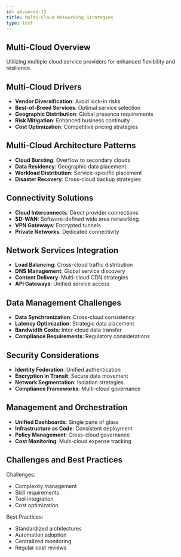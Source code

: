 ```yaml
---
id: advanced-12
title: Multi-Cloud Networking Strategies
type: text
---
```



## Multi-Cloud Overview

Utilizing multiple cloud service providers for enhanced flexibility and resilience.

## Multi-Cloud Drivers

- **Vendor Diversification**: Avoid lock-in risks
- **Best-of-Breed Services**: Optimal service selection
- **Geographic Distribution**: Global presence requirements
- **Risk Mitigation**: Enhanced business continuity
- **Cost Optimization**: Competitive pricing strategies

## Multi-Cloud Architecture Patterns

- **Cloud Bursting**: Overflow to secondary clouds
- **Data Residency**: Geographic data placement
- **Workload Distribution**: Service-specific placement
- **Disaster Recovery**: Cross-cloud backup strategies

## Connectivity Solutions

- **Cloud Interconnects**: Direct provider connections
- **SD-WAN**: Software-defined wide area networking
- **VPN Gateways**: Encrypted tunnels
- **Private Networks**: Dedicated connectivity

## Network Services Integration

- **Load Balancing**: Cross-cloud traffic distribution
- **DNS Management**: Global service discovery
- **Content Delivery**: Multi-cloud CDN strategies
- **API Gateways**: Unified service access

## Data Management Challenges

- **Data Synchronization**: Cross-cloud consistency
- **Latency Optimization**: Strategic data placement
- **Bandwidth Costs**: Inter-cloud data transfer
- **Compliance Requirements**: Regulatory considerations

## Security Considerations

- **Identity Federation**: Unified authentication
- **Encryption in Transit**: Secure data movement
- **Network Segmentation**: Isolation strategies
- **Compliance Frameworks**: Multi-cloud governance

## Management and Orchestration

- **Unified Dashboards**: Single pane of glass
- **Infrastructure as Code**: Consistent deployment
- **Policy Management**: Cross-cloud governance
- **Cost Monitoring**: Multi-cloud expense tracking

## Challenges and Best Practices

Challenges:
- Complexity management
- Skill requirements
- Tool integration
- Cost optimization

Best Practices:
- Standardized architectures
- Automation adoption
- Centralized monitoring
- Regular cost reviews